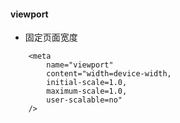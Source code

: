 #### viewport 
* 固定页面宽度
```
    <meta 
        name="viewport" 
        content="width=device-width,
        initial-scale=1.0,
        maximum-scale=1.0,
        user-scalable=no"
    />
```

